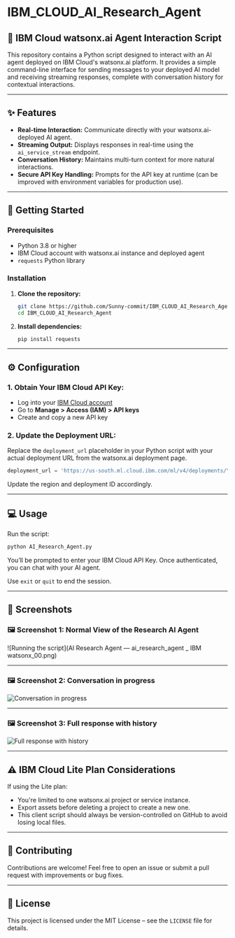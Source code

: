 # IBM_CLOUD_AI_Research_Agent

## 🤖 IBM Cloud watsonx.ai Agent Interaction Script

This repository contains a Python script designed to interact with an AI agent deployed on IBM Cloud's watsonx.ai platform. It provides a simple command-line interface for sending messages to your deployed AI model and receiving streaming responses, complete with conversation history for contextual interactions.

---

## ✨ Features

- **Real-time Interaction:** Communicate directly with your watsonx.ai-deployed AI agent.
- **Streaming Output:** Displays responses in real-time using the `ai_service_stream` endpoint.
- **Conversation History:** Maintains multi-turn context for more natural interactions.
- **Secure API Key Handling:** Prompts for the API key at runtime (can be improved with environment variables for production use).

---

## 🚀 Getting Started

### Prerequisites

- Python 3.8 or higher
- IBM Cloud account with watsonx.ai instance and deployed agent
- `requests` Python library

### Installation

1. **Clone the repository:**

    ```bash
    git clone https://github.com/Sunny-commit/IBM_CLOUD_AI_Research_Agent.git
    cd IBM_CLOUD_AI_Research_Agent
    ```

2. **Install dependencies:**

    ```bash
    pip install requests
    ```

---

## ⚙️ Configuration

### 1. Obtain Your IBM Cloud API Key:

- Log into your [IBM Cloud account](https://cloud.ibm.com/)
- Go to **Manage > Access (IAM) > API keys**
- Create and copy a new API key

### 2. Update the Deployment URL:

Replace the `deployment_url` placeholder in your Python script with your actual deployment URL from the watsonx.ai deployment page.

```python
deployment_url = 'https://us-south.ml.cloud.ibm.com/ml/v4/deployments/YOUR_DEPLOYMENT_ID/ai_service_stream?version=2021-05-01'
```

Update the region and deployment ID accordingly.

---

## 💻 Usage

Run the script:

```bash
python AI_Research_Agent.py
```

You’ll be prompted to enter your IBM Cloud API Key. Once authenticated, you can chat with your AI agent.

Use `exit` or `quit` to end the session.

---

## 📸 Screenshots

### 🖼 Screenshot 1: Normal View of the Research AI Agent   
![Running the script](AI Research Agent — ai_research_agent _ IBM watsonx_00.png)

---

### 🖼 Screenshot 2: Conversation in progress  
![Conversation in progress](images/screenshot2.png)

---

### 🖼 Screenshot 3: Full response with history  
![Full response with history](images/screenshot3.png)

---

## ⚠️ IBM Cloud Lite Plan Considerations

If using the Lite plan:

- You're limited to one watsonx.ai project or service instance.
- Export assets before deleting a project to create a new one.
- This client script should always be version-controlled on GitHub to avoid losing local files.

---

## 🤝 Contributing

Contributions are welcome! Feel free to open an issue or submit a pull request with improvements or bug fixes.

---

## 📄 License

This project is licensed under the MIT License – see the `LICENSE` file for details.
